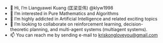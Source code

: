 - 👋 Hi, I’m Liangyawei Kuang (匡梁亚伟) @klyw1998
- 👀 I’m interested in Pure Mathematics and Algorithms
- 🌱 I’m highly addicted in Artificial Intelligence and related exciting topics
- 💞️ I’m looking to collaborate on reinforcement learning, decision-theoretic planning, and multi-agent systems (multiagent systems).
- 📫 You can reach me by sending e-mail to kriskongloveyou@gmail.com

<!---
klyw1998/klyw1998 is a ✨ special ✨ repository because its `README.md` (this file) appears on your GitHub profile.
You can click the Preview link to take a look at your changes.
--->
